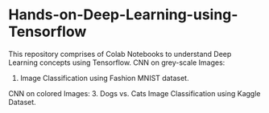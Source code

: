 # Hands-on-Deep-Learning-using-Tensorflow
This repository comprises of Colab Notebooks to understand Deep Learning concepts using Tensorflow.
CNN on grey-scale Images:
1. Image Classification using Fashion MNIST dataset.

CNN on colored Images:
3. Dogs vs. Cats Image Classification using Kaggle Dataset.
